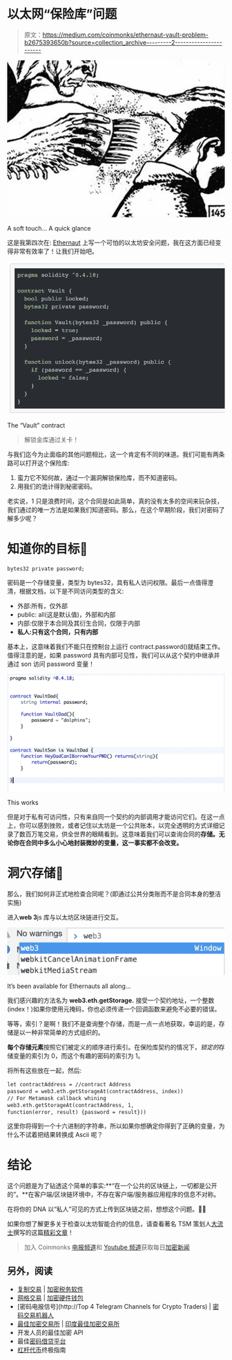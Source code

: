 # 以太网“保险库”问题

> 原文：<https://medium.com/coinmonks/ethernaut-vault-problem-b2675393650b?source=collection_archive---------2----------------------->

![](img/6585915a205a4f23bffb75af0217e881.png)

A soft touch… A quick glance

这是我第四次在: [Ethernaut](https://ethernaut.zeppelin.solutions/level/0x6b7b4a5260b67c1ee9196a42dd1ed8633231ba0a) 上写一个可怕的以太坊安全问题，我在这方面已经变得非常有效率了！让我们开始吧。

![](img/d63ba3f1cdd44120c2a35071393461a9.png)

The “Vault” contract

> 解锁金库通过关卡！

与我们迄今为止面临的其他问题相比，这一个肯定有不同的味道。我们可能有两条路可以打开这个保险库:

1.  蛮力它不知何故，通过一个漏洞解锁保险库，而不知道密码。
2.  用我们的诡计得到秘密密码。

老实说，1 只是浪费时间，这个合同是如此简单，真的没有太多的空间来玩杂技，我们通过的唯一方法是如果我们知道密码。那么，在这个早期阶段，我们对密码了解多少呢？

# **知道你的目标👀**

```
bytes32 private password;
```

密码是一个存储变量，类型为 bytes32，具有私人访问权限。最后一点值得澄清，根据文档，以下是不同访问类型的含义:

*   外部:所有，仅外部
*   public: all(这是默认值)，外部和内部
*   内部:仅限于本合同及其衍生合同，仅限于内部
*   **私人:只有这个合同，只有内部**

基本上，这意味着我们不能只在控制台上运行 contract.password()就结束工作。值得注意的是，如果 password 具有内部可见性，我们可以从这个契约中继承并通过 son 访问 password 变量！

![](img/6a1d77be1d3054f900a0010df4c12b3e.png)

This works

但是对于私有可访问性，只有来自同一个契约的内部调用才能访问它们。在这一点上，你可以感到挫败，或者记住以太坊是一个公共账本，以完全透明的方式详细记录了数百万笔交易，供全世界的眼睛看到。这意味着我们可以查询合同的**存储。无论你在合同中多么小心地封装微妙的变量，这一事实都不会改变。**

# 洞穴存储🐚

那么，我们如何非正式地检查合同呢？(即通过公共分类账而不是合同本身的整洁实施)

进入**web 3**js 库与以太坊区块链进行交互。

![](img/fc3dbde15c82accdc838208752cf4be0.png)

It’s been available for Ethernauts all along…

我们感兴趣的方法名为 **web3.eth.getStorage.** 接受一个契约地址，一个整数(index！)如果你使用元掩码，你也必须传递一个回调函数来避免不必要的错误。

等等，索引？是啊！我们不是查询整个存储，而是一点一点地获取，幸运的是，存储是以一种非常简单的方式组织的。

**每个存储元素**按照它们被定义的顺序进行索引。在保险库契约的情况下，*锁定的*存储变量的索引为 0，而这个有趣的密码的索引为 1。

将所有这些放在一起，然后:

```
let contractAddress = //contract Address
password = web3.eth.getStorageAt(contractAddress, index))
// For Metamask callback whining
web3.eth.getStorageAt(contractAddress, 1, 
function(error, result) {password = result}))
```

这里你将得到一个十六进制的字符串，所以如果你想确定你得到了正确的变量，为什么不试着把结果转换成 Ascii 呢？

# 结论

这个问题是为了钻透这个简单的事实:**“在一个公共的区块链上，一切都是公开的”。**在客户端/区块链环境中，不存在客户端/服务器应用程序的信息不对称。

在将你的 DNA 以“私人”可见的方式上传到区块链之前，想想这个问题。👩‍🔬

如果你想了解更多关于检查以太坊智能合约的信息，请查看著名 TSM 策划人[大流士](https://medium.com/u/6e8ea834f227?source=post_page-----b2675393650b--------------------------------)撰写的这篇[精彩文章](/aigang-network/how-to-read-ethereum-contract-storage-44252c8af925)！

> 加入 Coinmonks [电报频道](https://t.me/coincodecap)和 [Youtube 频道](https://www.youtube.com/c/coinmonks/videos)获取每日[加密新闻](http://coincodecap.com/)

## 另外，阅读

*   [复制交易](/coinmonks/top-10-crypto-copy-trading-platforms-for-beginners-d0c37c7d698c) | [加密税务软件](/coinmonks/crypto-tax-software-ed4b4810e338)
*   [网格交易](https://coincodecap.com/grid-trading) | [加密硬件钱包](/coinmonks/the-best-cryptocurrency-hardware-wallets-of-2020-e28b1c124069)
*   [密码电报信号](http://Top 4 Telegram Channels for Crypto Traders) | [密码交易机器人](/coinmonks/crypto-trading-bot-c2ffce8acb2a)
*   [最佳加密交易所](/coinmonks/crypto-exchange-dd2f9d6f3769) | [印度最佳加密交易所](/coinmonks/bitcoin-exchange-in-india-7f1fe79715c9)
*   开发人员的最佳加密 API
*   最佳[密码借贷平台](/coinmonks/top-5-crypto-lending-platforms-in-2020-that-you-need-to-know-a1b675cec3fa)
*   [杠杆代币](/coinmonks/leveraged-token-3f5257808b22)终极指南